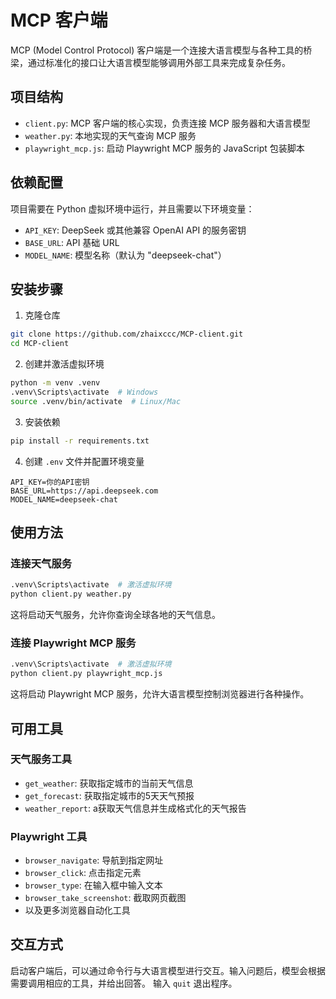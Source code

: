 # MCP 客户端

MCP (Model Control Protocol) 客户端是一个连接大语言模型与各种工具的桥梁，通过标准化的接口让大语言模型能够调用外部工具来完成复杂任务。

## 项目结构

- `client.py`: MCP 客户端的核心实现，负责连接 MCP 服务器和大语言模型
- `weather.py`: 本地实现的天气查询 MCP 服务
- `playwright_mcp.js`: 启动 Playwright MCP 服务的 JavaScript 包装脚本

## 依赖配置

项目需要在 Python 虚拟环境中运行，并且需要以下环境变量：

- `API_KEY`: DeepSeek 或其他兼容 OpenAI API 的服务密钥
- `BASE_URL`: API 基础 URL
- `MODEL_NAME`: 模型名称（默认为 "deepseek-chat"）

## 安装步骤

1. 克隆仓库
```bash
git clone https://github.com/zhaixccc/MCP-client.git
cd MCP-client
```

2. 创建并激活虚拟环境
```bash
python -m venv .venv
.venv\Scripts\activate  # Windows
source .venv/bin/activate  # Linux/Mac
```

3. 安装依赖
```bash
pip install -r requirements.txt
```

4. 创建 `.env` 文件并配置环境变量
```
API_KEY=你的API密钥
BASE_URL=https://api.deepseek.com
MODEL_NAME=deepseek-chat
```

## 使用方法

### 连接天气服务

```bash
.venv\Scripts\activate  # 激活虚拟环境
python client.py weather.py
```

这将启动天气服务，允许你查询全球各地的天气信息。

### 连接 Playwright MCP 服务

```bash
.venv\Scripts\activate  # 激活虚拟环境
python client.py playwright_mcp.js
```

这将启动 Playwright MCP 服务，允许大语言模型控制浏览器进行各种操作。

## 可用工具

### 天气服务工具

- `get_weather`: 获取指定城市的当前天气信息
- `get_forecast`: 获取指定城市的5天天气预报
- `weather_report`: a获取天气信息并生成格式化的天气报告

### Playwright 工具

- `browser_navigate`: 导航到指定网址
- `browser_click`: 点击指定元素
- `browser_type`: 在输入框中输入文本
- `browser_take_screenshot`: 截取网页截图
- 以及更多浏览器自动化工具

## 交互方式

启动客户端后，可以通过命令行与大语言模型进行交互。输入问题后，模型会根据需要调用相应的工具，并给出回答。
输入 `quit` 退出程序。
